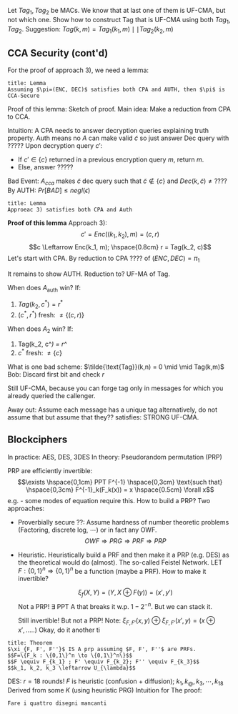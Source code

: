 Let $Tag_1, Tag_2$ be MACs. We know that at last one of them is UF-CMA, but not which one.
Show how to construct Tag that is UF-CMA using both $Tag_1, Tag_2$.
Suggestion: $Tag(k,m) = Tag_1(k_1, m) \mid \mid Tag_2(k_2, m)$


## CCA Security (cont'd)
For the proof of approach 3), we need a lemma:
```ad-abstract
title: Lemma
Assuming $\pi=(ENC, DEC)$ satisfies both CPA and AUTH, then $\pi$ is CCA-Secure

```

Proof of this lemma:
Sketch of proof. Main idea: Make a reduction from CPA to CCA.

Intuition: A CPA needs to answer decryption queries explaining truth property.
Auth means no $A$ can make valid $\tilde c$ so just answer Dec query with ?????
Upon decryption query $c'$:
- If $c' \in \{c\}$ returned in a previous encryption query $m$, return $m$.
- Else, answer ?????

Bad Event: $A_{cca}$ makes $\tilde c$ dec query such that $\tilde c \not \in \{c\}$ and $Dec(k, \tilde c) \not = ????$
By AUTH: $Pr[BAD] \le negl(\epsilon)$

```ad-abstract
title: Lemma
Approeac 3) satisfies both CPA and Auth

```

**Proof of this lemma**
Approach 3):
$$c' = Enc((k_1, k_2), m) = (c,r)$$
$$c \Leftarrow Enc(k_1, m); \hspace{0.8cm} r = Tag(k_2, c)$$
Let's start with CPA. By reduction to CPA ???? of $(ENC, DEC) = \pi_1$ 





It remains to show AUTH. Reduction to? UF-MA of Tag.


When does $A_{\text{auth}}$ win? If:
1) $Tag(k_2, c^{*}) = r^*$
2) $(c^*, r^*)$ fresh: $\not = \{(c,r)\}$

When does $A_2$ win? If:
1) Tag(k_2, c^*) = r^*
2) $c^*$ fresh: $\not = \{c\}$

What is one bad scheme:
$\tilde{\text{Tag}}(k,n) = 0 \mid \mid Tag(k,m)$
Bob: Discard first bit and check $r$

Still UF-CMA, because you can forge tag only in messages for which you already queried the callenger.

Away out: Assume each message has a unique tag alternatively, do not assume that but assume that they?? satisfies: STRONG UF-CMA.


## Blockciphers
In practice: AES, DES, 3DES
In theory: Pseudorandom permutation (PRP)

PRP are efficiently invertible: 
$$\exists \hspace{0,1cm} PPT F^{-1} \hspace{0,3cm} \text{such that} \hspace{0,3cm} F^{-1}_k(F_k(x)) = x \hspace{0.5cm} \forall x$$
e.g. - some modes of equation require this. How to build a PRP? Two approaches:
- Proverbially secure ??: Assume hardness of number theoretic problems (Factoring, discrete log, $\cdots$) or in fact any OWF.
	$$OWF \Rightarrow PRG \Rightarrow PRF \Rightarrow PRP$$
- Heuristic. Heuristically build a PRF and then make it a PRP (e.g. DES) as the theoretical would do (almost).
	The so-called Feistel Network.
	LET $F: \{0,1\}^n \Rightarrow \{0,1\}^n$ be a function (maybe a PRF). How to make it invertible?

	$$\xi_f(X,Y) = (Y, X \oplus F(y)) = (x', y')$$
	Not a PRP! $\exists$ PPT A that breaks it w.p. $1-2^{-n}$. But we can stack it.

	Still invertible! But not a PRP!
	Note: $\xi_{F, F'}(x,y) \oplus \xi_{F, F'}(x', y) = (x \oplus x', .....)$ 
	Okay, do it another ti

```ad-abstract
title: Theorem
$\xi_{F, F', F''}$ IS A prp assuming $F, F', F''$ are PRFs.
$$F=\{F_k : \{0,1\}^n \to \{0,1\}^n\}$$
$$F \equiv F_{k_1} ; F' \equiv F_{k_2}; F'' \equiv F_{k_3}$$
$$k_1, k_2, k_3 \leftarrow U_{\lambda}$$

```

DES: $r=18$ rounds! $F$ is heuristic (confusion + diffusion); $k_1, k_@, k_3, \cdots, k_18$
Derived from some $K$ (using heuristic PRG)
Intuition for The proof:

```ad-missing
Fare i quattro disegni mancanti

```
